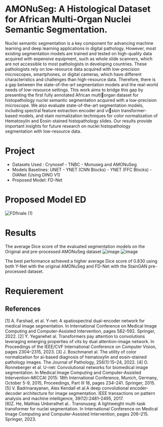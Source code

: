 # AMONuSeg: A Histological Dataset for African Multi-Organ Nuclei Semantic Segmentation.

Nuclei semantic segmentation is a key component for advancing machine learning and deep learning applications in digital pathology. However, most existing segmentation models are trained and tested on
high-quality data acquired with expensive equipment, such as whole slide scanners, which are not accessible to most pathologists in developing countries. These pathologists rely on low-resource data acquired with
low-precision microscopes, smartphones, or digital cameras, which have different characteristics and challenges than high-resource data. Therefore, there is a gap between the state-of-the-art segmentation models
and the real-world needs of low-resource settings. This work aims to bridge this gap by presenting the first fully annotated African multiorgan dataset for histopathology nuclei semantic segmentation acquired
with a low-precision microscope. We also evaluate state-of-the-art segmentation models, including spectral feature extraction encoder and vision transformer-based models, and stain normalization techniques for
color normalization of Hematoxylin and Eosin-stained histopathology slides. Our results provide important insights for future research on nuclei histopathology segmentation with low-resource data.

# Project 
* Datasets Used : Crynosef - TNBC - Monuseg and AMONuSeg
* Models Baselines: UNET - YNET (CNN Blocks) - YNET (FFC Blocks) - DIANet (Using DINO V1)
* Proposed Model: FD-Net 

# Proposed Model ED
![FDfinale (1)](https://github.com/user-attachments/assets/39b98370-04cf-47be-820a-ce8a248fb984)

# Results
The average Dice score of the evaluated segmentation models on the Original and pre-processed AMONuSeg dataset ![image](https://github.com/user-attachments/assets/5244adcf-f645-4660-9a68-b5ea40db8aa4)
![image](https://github.com/user-attachments/assets/a2f3ee63-414b-4ef6-b3de-dc92011cb35c)

The best performance achieved a higher average Dice score of 0.830 using both Y-Net with the original AMONuSeg and FD-Net with the StainGAN pre-processed dataset.

# Requierement

## References
[1] A. Farshad, et al. Y-net: A spatiospectral dual-encoder network for medical image segmentation. In International Conference on Medical Image Computing and Computer-Assisted Intervention, pages 582–592. Springer, 2022.
[2] Y. Yeganehet al. Transformers pay attention to convolutions leveraging emerging properties of vits by dual attention-image network. In Proceedings of the IEEE/CVF International Conference on Computer Vision, pages 2304–2315, 2023.
[3] J. Boschmanet al. The utility of color normalization for ai-based diagnosis of hematoxylin and eosin-stained pathology images. The Journal of Pathology, 256(1):15–24, 2022.
[4] O. Ronneberger et al. U-net: Convolutional networks for biomedical image segmentation. In Medical Image Computing and Computer-Assisted Intervention–MICCAI 2015: 18th International Conference, Munich, Germany, October 5-9, 2015, Proceedings, Part III 18, pages 234–241. Springer, 2015.
[5] V.  Badrinarayanan, Alex Kendall et al.A deep convolutional encoder-decoder architecture for image segmentation. IEEE transactions on pattern analysis and machine intelligence, 39(12):2481–2495, 2017.  
[6]Z. He, Mathias Unberathet al.. Transnuseg: A lightweight multi-task transformer for nuclei segmentation. In International Conference on Medical Image Computing and Computer-Assisted Intervention, pages 206–215. Springer, 2023. 


